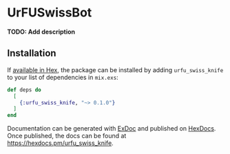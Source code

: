 # UrFUSwissBot

**TODO: Add description**

## Installation

If [available in Hex](https://hex.pm/docs/publish), the package can be installed
by adding `urfu_swiss_knife` to your list of dependencies in `mix.exs`:

```elixir
def deps do
  [
    {:urfu_swiss_knife, "~> 0.1.0"}
  ]
end
```

Documentation can be generated with [ExDoc](https://github.com/elixir-lang/ex_doc)
and published on [HexDocs](https://hexdocs.pm). Once published, the docs can
be found at <https://hexdocs.pm/urfu_swiss_knife>.

